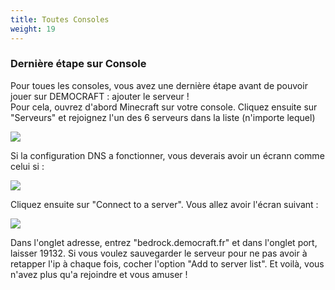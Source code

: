 ```yaml
---
title: Toutes Consoles
weight: 19
---
```



### **Dernière étape sur Console**

Pour toues les consoles, vous avez une dernière étape avant de pouvoir jouer sur DEMOCRAFT : ajouter le serveur !\
Pour cela, ouvrez d'abord Minecraft sur votre console. Cliquez ensuite sur "Serveurs" et rejoignez l'un des 6 serveurs dans la liste (n'importe lequel)

![](https://us-east-1.tixte.net/uploads/cdn.democraft.fr/console1.png)

Si la configuration DNS a fonctionner, vous deverais avoir un écrann comme celui si :

![](https://us-east-1.tixte.net/uploads/cdn.democraft.fr/console2.png)

Cliquez ensuite sur "Connect to a server". Vous allez avoir l'écran suivant :

![](https://us-east-1.tixte.net/uploads/cdn.democraft.fr/console3.png)

Dans l'onglet adresse, entrez "bedrock.democraft.fr" et dans l'onglet port, laisser 19132. Si vous voulez sauvegarder le serveur pour ne pas avoir à retapper l'ip à chaque fois, cocher l'option "Add to server list". Et voilà, vous n'avez plus qu'a rejoindre et vous amuser !
